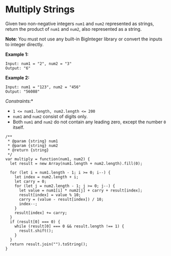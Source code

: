 #  Multiply Strings

Given two non-negative integers `num1` and `num2` represented as strings, return the product of `num1` and `num2`, also represented as a string.

**Note**: You must not use any built-in BigInteger library or convert the inputs to integer directly.

 

**Example 1:**
```
Input: num1 = "2", num2 = "3"
Output: "6"
```

**Example 2:**
```
Input: num1 = "123", num2 = "456"
Output: "56088"
```

*Constraints:**

- `1 <= num1.length, num2.length <= 200`
- `num1` and `num2` consist of digits only.
- Both `num1` and `num2` do not contain any leading zero, except the number `0` itself.

```
/**
 * @param {string} num1
 * @param {string} num2
 * @return {string}
 */
var multiply = function(num1, num2) {
  let result = new Array(num1.length + num2.length).fill(0);

  for (let i = num1.length - 1; i >= 0; i--) {
    let index = num2.length + i;
    let carry = 0;
    for (let j = num2.length - 1; j >= 0; j--) {
      let value = num1[i] * num2[j] + carry + result[index];
      result[index] = value % 10;
      carry = (value - result[index]) / 10;
      index--;
    }
    result[index] += carry;
  }
  if (result[0] === 0) {
    while (result[0] === 0 && result.length !== 1) {
      result.shift();
    }
  }
  return result.join("").toString();
}

```
